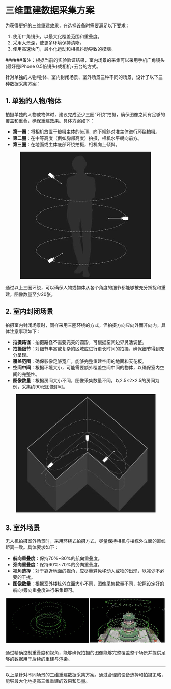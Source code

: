 # 三维重建数据采集方案

为获得更好的三维重建效果，在选择设备时需要满足以下要求：

1. 使用广角镜头，以最大化覆盖范围和重叠度。
2. 采用大景深，使更多环境保持清晰。
3. 使用高速快门，最小化运动和相机抖动导致的模糊。

######备注：根据当前的实验验证结果，室内场景的采集可以采用手机广角镜头\(最好是iPhone 0.5倍镜头\)或相机+云台的方式。

针对单独的人物/物体、室内封闭场景、室外场景三种不同的场景，设计了以下三种数据采集方案：

## 1. 单独的人物/物体

拍摄单独的人物或物体时，建议完成至少三圈“环绕”拍摄，确保图像之间有足够的覆盖和重叠，确保重建效果。具体方案如下：

- **第一圈**：将相机放置于被摄主体的头顶，向下倾斜对准主体进行环绕拍摄。
- **第二圈**：在中等高度（例如胸部高度）拍摄，相机水平朝向前方。
- **第三圈**：在地面或主体底部环绕拍摄，相机向上倾斜。

<div align="center">
  <img src="/DataCollectionReadmeImages/single_people_image.jpg" alt="人物环绕拍摄示意图">
</div>

通过以上三圈环绕，可以确保人物或物体从各个角度的细节都能够被充分捕捉和重建，图像数量至少20张。

## 2. 室内封闭场景

拍摄室内封闭场景时，同样采用三圈环绕的方式，但拍摄方向应向外而非向内。具体注意事项如下：

- **拍摄路径**：拍摄路径不需要完美的圆形，可根据空间边界灵活调整。
- **拍摄细节**：对细节丰富或复杂的区域应进行更长时间的拍摄，确保细节得到充分呈现。
- **覆盖范围**：确保影像足够宽广，能够完整重建空间的地面和天花板。
- **空间中间**：根据环境大小，可能需要额外覆盖空间中间的物体，以确保室内空间的完整性。
- **图像数量**：根据房间大小不同，图像采集数量不同，以2.5×2×2.5的房间为例，采集约90张图像即可。

<div align="center">
  <img src="/DataCollectionReadmeImages/room_image.jpg" alt="室内拍摄示意图">
</div>

## 3. 室外场景

无人机拍摄室外场景时，采用环绕式拍摄方式，尽量保持相机与楼栋外立面的直线距离一致。具体要求如下：

- **航向重叠度**：保持70%~80%的航向重叠度。
- **旁向重叠度**：保持60%~70%的旁向重叠度。
- **视角选择**：对于靠近地面的视角，应尽量避免移动人或物的出现，以减少不必要的干扰。
- **图像数量**：根据室外楼栋外立面大小不同，图像采集数量不同，按照设定好的航向/旁向重叠度进行采集即可。

<div align="center">
  <img src="/DataCollectionReadmeImages/building_image.jpg" alt="室外拍摄示意图">
</div>

通过精确控制重叠度和视角，能够确保拍摄的图像能够完整覆盖整个场景并提供足够的数据用于后续的重建与渲染。

---

以上是针对不同场景的三维重建数据采集方案。通过合理的设备选择和拍摄策略，能够最大化地提高三维重建的效果和质量。
